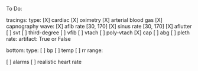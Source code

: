 To Do:

tracings:
	type: 
		[X] cardiac
		[X] oximetry
		[X] arterial blood gas
		[X] capnography
	wave: 
		[X] afib			rate [30, 170]
		[X] sinus 			rate [30, 170]
		[X] aflutter
		[ ] svt
		[ ] third-degree
		[ ] vfib
		[ ] vtach
		[ ] poly-vtach
		[X] cap
		[ ] abg
		[ ] pleth
	rate:
	artifact: True or False


bottom:
	type:
	[ ] bp
	[ ] temp
	[ ] rr
	range:

[ ] alarms
[ ] realistic heart rate
